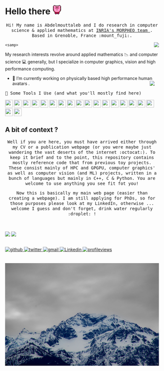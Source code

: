 # Hello there <img src="./ressources/kirby_dance.gif" width="30"/>

<p align="center">
  <samp>
Hi! My name is Abdelmouttaleb and I do research in computer science & applied mathematics at <a href="https://team.inria.fr/morpheo/"> INRIA's MORPHEO team </a> . Based in Grenoble, France :mount_fuji:.
  </samp>
</p>

<p align="center">
<img align="right" src="[https://media1.giphy.com/media/13HgwGsXF0aiGY/giphy.gif](https://giphy.com/embed/sJmAyANCnsRKByFwKJ/video)" />

	<samp>
My research interests revolve around applied mathematics :chart_with_downwards_trend: and computer science :computer: generally, but I specialize in computer graphics, vision and high performance computing.
- 🔭 I’m currently working on physically based high performance human avatars <img align="right" src="./ressources/meo_code.gif" width="30"/>.
  	</samp>
</p>

<samp>
🚀 Some Tools I Use (and what you'll mostly find here)
</samp>
<p align="left">
<img src="https://cdn.jsdelivr.net/gh/devicons/devicon@latest/icons/c/c-original.svg" width="25" height="25"/>
<img src="https://cdn.jsdelivr.net/gh/devicons/devicon@latest/icons/cplusplus/cplusplus-original.svg" width="25" height="25"/>
<img src="https://cdn.jsdelivr.net/gh/devicons/devicon@latest/icons/python/python-original.svg" width="25" height="25" />
<img src="https://cdn.jsdelivr.net/gh/devicons/devicon@latest/icons/blender/blender-original.svg" width="25" height="25"/>
<img src="https://cdn.jsdelivr.net/gh/devicons/devicon@latest/icons/docker/docker-original.svg" width="25" height="25"/>
<img src="https://cdn.jsdelivr.net/gh/devicons/devicon@latest/icons/fortran/fortran-original.svg" width="25" height="25"/>
<img src="https://cdn.jsdelivr.net/gh/devicons/devicon@latest/icons/git/git-original.svg" width="25" height="25"/>
<img src="https://cdn.jsdelivr.net/gh/devicons/devicon@latest/icons/haskell/haskell-original.svg" width="25" height="25"/>
<img src="https://cdn.jsdelivr.net/gh/devicons/devicon@latest/icons/html5/html5-original.svg" width="25" height="25"/>
<img src="https://cdn.jsdelivr.net/gh/devicons/devicon@latest/icons/javascript/javascript-original.svg" width="25" height="25"/>
<img src="https://cdn.jsdelivr.net/gh/devicons/devicon@latest/icons/jupyter/jupyter-original.svg" width="25" height="25"/>
<img src="https://cdn.jsdelivr.net/gh/devicons/devicon@latest/icons/latex/latex-original.svg" width="25" height="25"/>
<img src="https://cdn.jsdelivr.net/gh/devicons/devicon@latest/icons/matlab/matlab-original.svg" width="25" height="25"/>
<img src="https://cdn.jsdelivr.net/gh/devicons/devicon@latest/icons/opengl/opengl-original.svg" width="25" height="25"/>
<img src="https://cdn.jsdelivr.net/gh/devicons/devicon@latest/icons/opencl/opencl-original.svg" width="25" height="25"/>
<img src="https://cdn.jsdelivr.net/gh/devicons/devicon@latest/icons/pytorch/pytorch-original.svg" width="25" height="25"/>
<img src="https://cdn.jsdelivr.net/gh/devicons/devicon@latest/icons/rust/rust-original.svg" width="25" height="25"/>
<img src="https://cdn.jsdelivr.net/gh/devicons/devicon@latest/icons/sdl/sdl-original.svg" width="25" height="25"/>
<img src="https://cdn.jsdelivr.net/gh/devicons/devicon@latest/icons/ssh/ssh-original.svg" width="25" height="25"/>

</p>
  
## A bit of context ?
  
<p align="center">
  	<samp>
	<span> Well if you are here, you must have arrived either through my CV or a publication webpage (or you were maybe just wandering the vast deserts of the internet :octocat:). To keep it brief and to the point, this repository contains mostly reference code that from previous toy projects. These consist mainly of HPC and GPGPU, computer graphics' as well as computer vision (and ML) projects, written in a bunch of languages but mainly in C++, C & Python.  You are welcome to use anything you see fit fot you!
	</samp>
</p>
	
<p align="center">
	<samp>
	<span> Now this is basically my main web page (easier than creating a webpage). I am still applying for PhDs, so for those purposes please look at my LinkedIn, otherwise ... welcome I guess and don't forget, drink water regularly :droplet: !
	</samp>
</p>

<br>
<br/>  

<div align="left">
<img src="https://github-readme-stats.vercel.app/api?username=adakri&show_icons=true&count_private=true&hide_border=true" align="center" />
<img src="https://github-readme-stats.vercel.app/api/top-langs/?username=adakri&show_icons=true&count_private=true&layout=compact&hide_border=true" align="center" />
</div>  

<br/>  

<br/>  
 
<div align="left">
<a href="https://github.com/adakri" target="_blank">
<img src=https://img.shields.io/badge/github-%2324292e.svg?&style=for-the-badge&logo=github&logoColor=white alt=github style="margin-bottom: 5px;" />
</a>
<a href="https://twitter.com/adakri" target="_blank">
<img src=https://img.shields.io/badge/twitter-%2300acee.svg?&style=for-the-badge&logo=twitter&logoColor=white alt=twitter style="margin-bottom: 5px;" />
</a>  
<a href="mailto:abdelmouttalebdakri@gmail.com" target="_blank">
<img src=https://img.shields.io/badge/Gmail-D14836?style=for-the-badge&logo=gmail&logoColor=white alt=gmail  style="margin-bottom: 5px;" />
</a>  
<a href="https://www.linkedin.com/in/abdelmouttaleb-dakri" target="_blank">
<img src=https://img.shields.io/badge/LinkedIn-0077B5?style=for-the-badge&logo=linkedin&logoColor=white alt=Linkedin  style="margin-bottom: 5px;" />
</a>  
<a href="https://github.com/adakri" target="_blank">
<img src="https://komarev.com/ghpvc/?username=adakri&&style=for-the-badge" alt=profileviews  style="margin-bottom: 5px;" />
</a>  
</div>  

</br>
<p align="center">
  <a href="https://angular-buch.com"><img src="./ressources/DSC_0015.jpg" alt="A mountain"></img></a>
</p>



<!--
**adakri/adakri** is a ✨ _special_ ✨ repository because its `README.md` (this file) appears on your GitHub profile.

Here are some ideas to get you started:

- 🔭 I’m currently working on ...
- 🌱 I’m currently learning ...
- 👯 I’m looking to collaborate on ...
- 🤔 I’m looking for help with ...
- 💬 Ask me about ...
- 📫 How to reach me: ...
- 😄 Pronouns: ...
- ⚡ Fun fact: ...
-->
